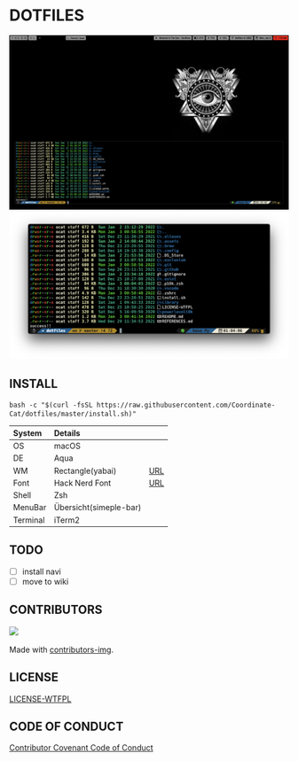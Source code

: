 # DOTFILES

<!-- ![screenshot001](.assets/dotfiles2.png) -->
![screenshot001](.assets/dotfiles1.png)
![iterm](.assets/iterm.png)

## INSTALL

```
bash -c "$(curl -fsSL https://raw.githubusercontent.com/Coordinate-Cat/dotfiles/master/install.sh)"

```

| System   | Details                |                                                |
|:---------|:-----------------------|:----------------------------------------------:|
| OS       | macOS                  |                                                |
| DE       | Aqua                   |                                                |
| WM       | Rectangle(yabai)       | [URL](https://github.com/rxhanson/Rectangle)   |
| Font     | Hack Nerd Font         | [URL](https://github.com/ryanoasis/nerd-fonts) |
| Shell    | Zsh                    |                                                |
| MenuBar  | Übersicht(simeple-bar) |                                                |
| Terminal | iTerm2                 |                                                |

## TODO

- [ ] install navi
- [ ] move to wiki

## CONTRIBUTORS

<a href="https://github.com/Coordinate-Cat/dotfiles/graphs/contributors">
  <img src="https://contributors-img.web.app/image?repo=Coordinate-Cat/dotfiles" />
</a>

Made with [contributors-img](https://contributors-img.web.app).

## LICENSE

[LICENSE-WTFPL](https://github.com/Coordinate-Cat/dotfiles/blob/master/LICENSE-WTFPL)

## CODE OF CONDUCT

[Contributor Covenant Code of Conduct](https://github.com/Coordinate-Cat/dotfiles/blob/master/CODE_OF_CONDUCT.md)

